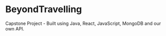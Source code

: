 # BeyondTravelling
Capstone Project - Built using Java, React, JavaScript, MongoDB and our own API.
